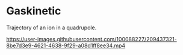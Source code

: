 # Gaskinetic

Trajectory of an ion in a quadrupole.



https://user-images.githubusercontent.com/100088227/209437321-8be7d3e9-4621-4638-9f29-a08d1ff8ee34.mp4


